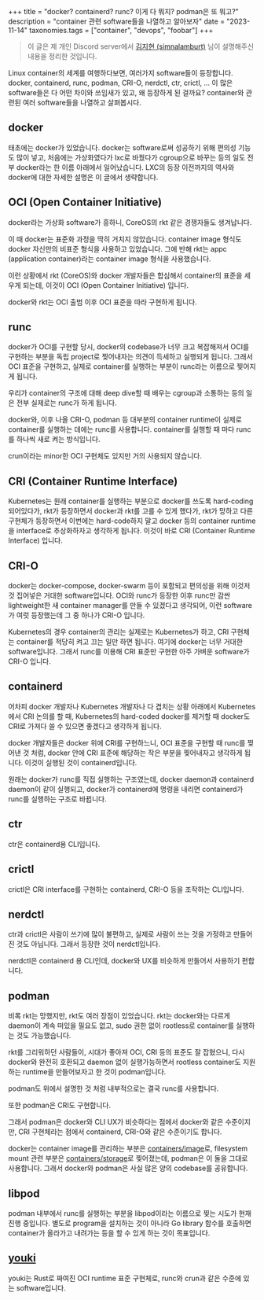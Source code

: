 +++
title = "docker? containerd? runc? 이게 다 뭐지? podman은 또 뭐고?"
description = "container 관련 software들을 나열하고 알아보자"
date = "2023-11-14"
taxonomies.tags = ["container", "devops", "foobar"]
+++

> 이 글은 제 개인 Discord server에서 [김지현 (simnalamburt)](https://hyeon.me) 님이 설명해주신 내용을 정리한 것입니다.

Linux container의 세계를 여행하다보면, 여러가지 software들이 등장합니다.
docker, containerd, runc, podman, CRI-O, nerdctl, ctr, crictl, ...
이 많은 software들은 다 어떤 차이와 쓰임새가 있고, 왜 등장하게 된 걸까요?
container와 관련된 여러 software들을 나열하고 살펴봅시다.

## docker

태초에는 docker가 있었습니다.
docker는 software로써 성공하기 위해 편의성 기능도 많이 넣고, 처음에는 가상화였다가 lxc로 바꿨다가 cgroup으로 바꾸는 등의 일도 전부 docker라는 한 이름 아래에서 일어났습니다.
LXC의 등장 이전까지의 역사와 docker에 대한 자세한 설명은 이 글에서 생략합니다.

## OCI (Open Container Initiative)

docker라는 가상화 software가 흥하니, CoreOS의 rkt 같은 경쟁자들도 생겨납니다.

이 때 docker는 표준화 과정을 딱히 거치지 않았습니다. container image 형식도 docker 자신만의 비표준 형식을 사용하고 있었습니다.
그에 반해 rkt는 appc (application container)라는 container image 형식을 사용했습니다.

이런 상황에서 rkt (CoreOS)와 docker 개발자들은 합심해서 container의 표준을 세우게 되는데, 이것이 OCI (Open Container Initiative) 입니다.

docker와 rkt는 OCI 출범 이후 OCI 표준을 따라 구현하게 됩니다.

## runc

docker가 OCI를 구현할 당시, docker의 codebase가 너무 크고 복잡해져서 OCI를 구현하는 부분을 독립 project로 찢어내자는 의견이 득세하고 실행되게 됩니다.
그래서 OCI 표준을 구현하고, 실제로 container를 실행하는 부분이 runc라는 이름으로 찢어지게 됩니다.

우리가 container의 구조에 대해 deep dive할 때 배우는 cgroup과 소통하는 등의 일은 전부 실제로는 runc가 하게 됩니다.

docker와, 이후 나올 CRI-O, podman 등 대부분의 container runtime이 실제로 container를 실행하는 데에는 runc를 사용합니다.
container를 실행할 때 마다 runc를 하나씩 새로 켜는 방식입니다.

crun이라는 minor한 OCI 구현체도 있지만 거의 사용되지 않습니다.

## CRI (Container Runtime Interface)

Kubernetes는 원래 container를 실행하는 부분으로 docker를 쓰도록 hard-coding 되어있다가, rkt가 등장하면서 docker과 rkt를 고를 수 있게 했다가, rkt가 망하고 다른 구현체가 등장하면서 이번에는 hard-code하지 말고 docker 등의 container runtime을 interface로 추상화하자고 생각하게 됩니다.
이것이 바로 CRI (Container Runtime Interface) 입니다.

## CRI-O

docker는 docker-compose, docker-swarm 등이 포함되고 편의성을 위해 이것저것 집어넣은 거대한 software입니다.
OCI와 runc가 등장한 이후 runc만 감싼 lightweight한 새 container manager를 만들 수 있겠다고 생각되어, 이런 software가 여럿 등장했는데 그 중 하나가 CRI-O 입니다.

Kubernetes의 경우 container의 관리는 실제로는 Kubernetes가 하고, CRI 구현체는 container를 적당히 켜고 끄는 일만 하면 됩니다.
여기에 docker는 너무 거대한 software입니다.
그래서 runc를 이용해 CRI 표준만 구현한 아주 가벼운 software가 CRI-O 입니다.

## containerd

어차피 docker 개발자나 Kubernetes 개발자나 다 겹치는 상황 아래에서 Kubernetes에서 CRI 논의를 할 때, Kubernetes의 hard-coded docker를 제거할 때 docker도 CRI로 가져다 쓸 수 있으면 좋겠다고 생각하게 됩니다.

docker 개발자들은 docker 위에 CRI를 구현하느니, OCI 표준을 구현할 때 runc를 찢어낸 것 처럼, docker 안에 CRI 표준에 해당하는 작은 부분을 찢어내자고 생각하게 됩니다.
이것이 실행된 것이 containerd입니다.

원래는 docker가 runc를 직접 실행하는 구조였는데, docker daemon과 containerd daemon이 같이 실행되고, docker가 containerd에 명령을 내리면 containerd가 runc를 실행하는 구조로 바뀝니다.

## ctr

ctr은 containerd용 CLI입니다.

## crictl

crictl은 CRI interface를 구현하는 containerd, CRI-O 등을 조작하는 CLI입니다.

## nerdctl

ctr과 crictl은 사람이 쓰기에 많이 불편하고, 실제로 사람이 쓰는 것을 가정하고 만들어진 것도 아닙니다.
그래서 등장한 것이 nerdctl입니다.

nerdctl은 containerd 용 CLI인데, docker와 UX를 비슷하게 만들어서 사용하기 편합니다.

## podman

비록 rkt는 망했지만, rkt도 여러 장점이 있었습니다.
rkt는 docker와는 다르게 daemon이 계속 떠있을 필요도 없고, sudo 권한 없이 rootless로 container를 실행하는 것도 가능했습니다.

rkt를 그리워하던 사람들이, 시대가 좋아져 OCI, CRI 등의 표준도 잘 잡혔으니, 다시 docker와 완전히 호환되고 daemon 없이 실행가능하면서 rootless container도 지원하는 runtime을 만들어보자고 한 것이 podman입니다.

podman도 위에서 설명한 것 처럼 내부적으로는 결국 runc를 사용합니다.

또한 podman은 CRI도 구현합니다.

그래서 podman은 docker와 CLI UX가 비슷하다는 점에서 docker와 같은 수준이지만, CRI 구현체라는 점에서 containerd, CRI-O와 같은 수준이기도 합니다.

docker는 container image를 관리하는 부분은 [containers/image](https://github.com/containers/image)로, filesystem mount 관련 부분은 [containers/storage](https://github.com/containers/storage)로 찢어졌는데, podman은 이 둘을 그대로 사용합니다.
그래서 docker와 podman은 사실 많은 양의 codebase를 공유합니다.

## libpod

podman 내부에서 runc를 실행하는 부분을 libpod이라는 이름으로 찢는 시도가 현재 진행 중입니다.
별도로 program을 설치하는 것이 아니라 Go library 함수를 호출하면 container가 올라가고 내려가는 등을 할 수 있게 하는 것이 목표입니다.

## [youki](https://github.com/containers/youki)

youki는 Rust로 짜여진 OCI runtime 표준 구현체로, runc와 crun과 같은 수준에 있는 software입니다.
